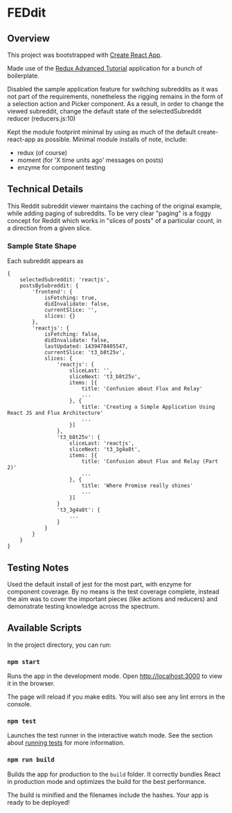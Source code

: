 # FEDdit

## Overview

This project was bootstrapped with [Create React App](https://github.com/facebook/create-react-app).

Made use of the [Redux Advanced Tutorial](https://redux.js.org/advanced/advanced-tutorial) application for a bunch of boilerplate.

Disabled the sample application feature for switching subreddits as it was not part of the requirements, nonetheless the rigging remains in the form of a selection action and Picker component.
As a result, in order to change the viewed subreddit, change the default state of the selectedSubreddit reducer (reducers.js:10)

Kept the module footprint minimal by using as much of the default create-react-app as possible.  Minimal module installs of note, include:

- redux (of course)
- moment (for 'X time units ago' messages on posts)
- enzyme for component testing

## Technical Details

This Reddit subreddit viewer maintains the caching of the original example, while adding paging of subreddits.  To be very clear "paging" is a foggy concept for Reddit which works in "slices of posts" of a particular count, in a direction from a given slice.

### Sample State Shape

Each subreddit appears as 

	{
		selectedSubreddit: 'reactjs',
		postsBySubreddit: {
			'frontend': {
				isFetching: true,
				didInvalidate: false,
				currentSlice: '',
				slices: {}
			},
			'reactjs': {
				isFetching: false,
				didInvalidate: false,
				lastUpdated: 1439478405547,
				currentSlice: 't3_b8t25v',
				slices: {
					'reactjs': {
						sliceLast: '',
						sliceNext: 't3_b8t25v',
						items: [{
							title: 'Confusion about Flux and Relay'
							...
						}, {
							title: 'Creating a Simple Application Using React JS and Flux Architecture'
							...
						}]
					},
					't3_b8t25v': {
						sliceLast: 'reactjs',
						sliceNext: 't3_3g4a8t',
						items: [{
							title: 'Confusion about Flux and Relay (Part 2)'
							...
						}, {
							title: 'Where Promise really shines'
							...
						}]
					}
					't3_3g4a8t': {
						...
					}
				}
			}
		}
	}

## Testing Notes

Used the default install of jest for the most part, with enzyme for component coverage.
By no means is the test coverage complete, instead the aim was to cover the important pieces (like actions and reducers) and demonstrate testing knowledge across the spectrum.

## Available Scripts

In the project directory, you can run:

### `npm start`

Runs the app in the development mode.
Open [http://localhost:3000](http://localhost:3000) to view it in the browser.

The page will reload if you make edits.
You will also see any lint errors in the console.

### `npm test`

Launches the test runner in the interactive watch mode.
See the section about [running tests](https://facebook.github.io/create-react-app/docs/running-tests) for more information.

### `npm run build`

Builds the app for production to the `build` folder.
It correctly bundles React in production mode and optimizes the build for the best performance.

The build is minified and the filenames include the hashes.
Your app is ready to be deployed!
